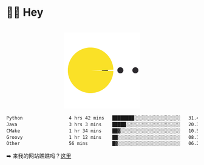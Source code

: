 
# 👋🏻 Hey
<div align="center">
	<br>
	<img src="https://raw.githubusercontent.com/Aniket965/Aniket965/master/pacman.svg?sanitize=true" width="200" height="200">
	<br>
</div>

<!--START_SECTION:waka-->

```txt
Python                 4 hrs 42 mins   ████████░░░░░░░░░░░░░░░░░   31.43 %
Java                   3 hrs 3 mins    █████░░░░░░░░░░░░░░░░░░░░   20.38 %
CMake                  1 hr 34 mins    ██▓░░░░░░░░░░░░░░░░░░░░░░   10.54 %
Groovy                 1 hr 12 mins    ██░░░░░░░░░░░░░░░░░░░░░░░   08.12 %
Other                  56 mins         █▓░░░░░░░░░░░░░░░░░░░░░░░   06.23 %
```

<!--END_SECTION:waka-->

 ➡️  来我的网站瞧瞧吗？[这里](https://www.shaolongfei.com)
